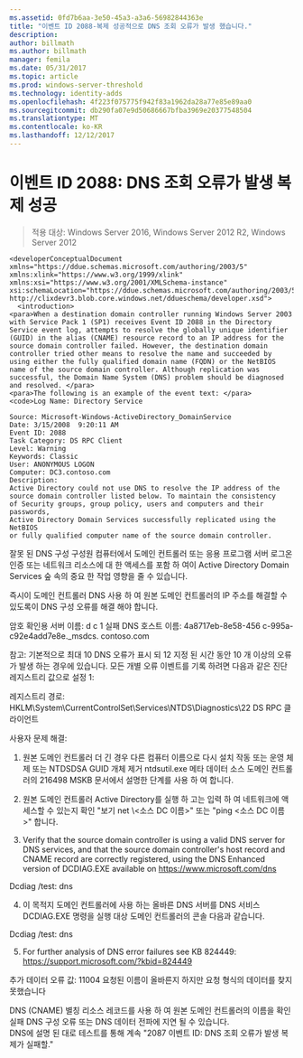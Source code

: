 ```yaml
---
ms.assetid: 0fd7b6aa-3e50-45a3-a3a6-56982844363e
title: "이벤트 ID 2088-복제 성공적으로 DNS 조회 오류가 발생 했습니다."
description: 
author: billmath
ms.author: billmath
manager: femila
ms.date: 05/31/2017
ms.topic: article
ms.prod: windows-server-threshold
ms.technology: identity-adds
ms.openlocfilehash: 4f223f075775f942f83a1962da28a77e85e89aa0
ms.sourcegitcommit: db290fa07e9d50686667bfba3969e20377548504
ms.translationtype: MT
ms.contentlocale: ko-KR
ms.lasthandoff: 12/12/2017
---
```

# <a name="event-id-2088-dns-lookup-failure-occurred-with-replication-success"></a>이벤트 ID 2088: DNS 조회 오류가 발생 복제 성공

>적용 대상: Windows Server 2016, Windows Server 2012 R2, Windows Server 2012

    
    <developerConceptualDocument xmlns="https://ddue.schemas.microsoft.com/authoring/2003/5" xmlns:xlink="https://www.w3.org/1999/xlink" xmlns:xsi="https://www.w3.org/2001/XMLSchema-instance" xsi:schemaLocation="https://ddue.schemas.microsoft.com/authoring/2003/5 http://clixdevr3.blob.core.windows.net/ddueschema/developer.xsd">
      <introduction>
    <para>When a destination domain controller running Windows Server 2003 with Service Pack 1 (SP1) receives Event ID 2088 in the Directory Service event log, attempts to resolve the globally unique identifier (GUID) in the alias (CNAME) resource record to an IP address for the source domain controller failed. However, the destination domain controller tried other means to resolve the name and succeeded by using either the fully qualified domain name (FQDN) or the NetBIOS name of the source domain controller. Although replication was successful, the Domain Name System (DNS) problem should be diagnosed and resolved. </para>
    <para>The following is an example of the event text: </para>
    <code>Log Name: Directory Service

    Source: Microsoft-Windows-ActiveDirectory_DomainService
    Date: 3/15/2008  9:20:11 AM
    Event ID: 2088
    Task Category: DS RPC Client 
    Level: Warning
    Keywords: Classic
    User: ANONYMOUS LOGON
    Computer: DC3.contoso.com
    Description:
    Active Directory could not use DNS to resolve the IP address of the 
    source domain controller listed below. To maintain the consistency 
    of Security groups, group policy, users and computers and their passwords, 
    Active Directory Domain Services successfully replicated using the NetBIOS 
    or fully qualified computer name of the source domain controller. 

잘못 된 DNS 구성 구성원 컴퓨터에서 도메인 컨트롤러 또는 응용 프로그램 서버 로그온 인증 또는 네트워크 리소스에 대 한 액세스를 포함 하 여이 Active Directory Domain Services 숲 속의 중요 한 작업 영향을 줄 수 있습니다. 

즉시이 도메인 컨트롤러 DNS 사용 하 여 원본 도메인 컨트롤러의 IP 주소를 해결할 수 있도록이 DNS 구성 오류를 해결 해야 합니다. 

암호 확인용 서버 이름: d c 1 실패 DNS 호스트 이름: 4a8717eb-8e58-456 c-995a-c92e4add7e8e._msdcs. contoso.com 

참고: 기본적으로 최대 10 DNS 오류가 표시 되 12 지정 된 시간 동안 10 개 이상의 오류가 발생 하는 경우에 있습니다.  모든 개별 오류 이벤트를 기록 하려면 다음과 같은 진단 레지스트리 값으로 설정 1: 

레지스트리 경로: HKLM\System\CurrentControlSet\Services\NTDS\Diagnostics\22 DS RPC 클라이언트 

사용자 문제 해결: 

1) 원본 도메인 컨트롤러 더 긴 경우 다른 컴퓨터 이름으로 다시 설치 작동 또는 운영 체제 또는 NTDSDSA GUID 개체 제거 ntdsutil.exe 메타 데이터 소스 도메인 컨트롤러의 216498 MSKB 문서에서 설명한 단계를 사용 하 여 합니다. 

2) 원본 도메인 컨트롤러 Active Directory를 실행 하 고는 입력 하 여 네트워크에 액세스할 수 있는지 확인 "보기 net \\&lt;소스 DC 이름&gt;" 또는 "ping &lt;소스 DC 이름&gt;" 합니다. 

3) Verify that the source domain controller is using a valid DNS server for DNS services, and that the source domain controller's host record and CNAME record are correctly registered, using the DNS Enhanced version of DCDIAG.EXE available on https://www.microsoft.com/dns 

Dcdiag /test: dns 

4) 이 목적지 도메인 컨트롤러에 사용 하는 올바른 DNS 서버를 DNS 서비스 DCDIAG.EXE 명령을 실행 대상 도메인 컨트롤러의 콘솔 다음과 같습니다. 

Dcdiag /test: dns 

5) For further analysis of DNS error failures see KB 824449: https://support.microsoft.com/?kbid=824449 

추가 데이터 오류 값: 11004 요청된 이름이 올바른지 하지만 요청 형식의 데이터를 찾지 못했습니다</code>
  </introduction>
  <section>
    <title>진단</title>
    <content>
      <para>DNS (CNAME) 별칭 리소스 레코드를 사용 하 여 원본 도메인 컨트롤러의 이름을 확인 실패 DNS 구성 오류 또는 DNS 데이터 전파에 지연 될 수 있습니다.</para>
    </content>
  </section>
  <section>
    <title>해상도</title>
    <content>
      <para>DNS에 설명 된 대로 테스트를 통해 계속 "<link xlink:href="85b1d179-f53e-4f95-b0b8-5b1c096a8076">2087 이벤트 ID: DNS 조회 오류가 발생 복제가 실패할</link>."</para>
    </content>
  </section>
  <relatedTopics />
</developerConceptualDocument>


